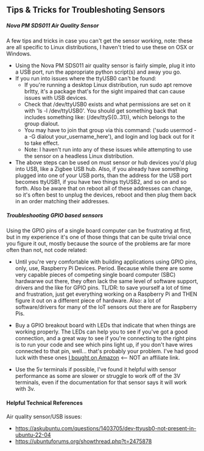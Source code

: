## Tips & Tricks for Troubleshoting Sensors
 

##### Nova PM SDS011 Air Quality Sensor
A few tips and tricks in case you can't get the sensor working, note: these are all specific to Linux distributions, I haven't tried to use these on OSX or Windows.

* Using the Nova PM SDS011 air quality sensor is fairly simple, plug it into a USB port, run the appropriate python script(s) and away you go.
* If you run into issues where the ttyUSB0 can't be found:
    * If you're running a desktop Linux distribution, run sudo apt remove brltty, it's a package that's for the sight impaired that can cause issues with USB devices.
    * Check that /dev/ttyUSB0 exists and what permissions are set on it with 'ls -l /dev/ttyUSB0'. You should get something back that includes something like: (/dev/ttyS{0..31}), which belongs to the group dialout. 
    * You may have to join that group via this command: ('sudo usermod -a -G dialout your_username_here'), and login and log back out for it to take effect. 
    * Note: I haven't run into any of these issues while attempting to use the sensor on a headless Linux distribution.
* The above steps can be used on must sensor or hub devices you'd plug into USB, like a Zigbee USB hub. Also, if you already have something plugged into one of your USB ports, than the address for the USB port becomes ttyUSB1, if you have two things ttyUSB2, and so on and so forth. Also be aware that on reboot all of these addresses can change, so it's often best to unplug the devices, reboot and then plug them back in an order matching their addresses. 

##### Troubleshooting GPIO based sensors

Using the GPIO pins of a single board computer can be frustrating at first, but in my experience it's one of those things that can be quite trivial once you figure it out, mostly because the source of the problems are far more often than not, not code related:

* Until you're very comfortable with building applications using GPIO pins, only, use, Raspberry Pi Devices. Period. Because while there are some very capable pieces of competing single board computer (SBC) hardwarwe out there, they often lack the same level of software support, drivers and the like for GPIO pins. TL/DR: to save yourself a lot of time and frustration, just get everything working on a Raspberry Pi and THEN figure it out on a different piece of hardware. Also: a lot of software/drivers for many of the IoT sensors out there are for Raspberry Pis.

* Buy a GPIO breakout board with LEDs that indicate that when things are working properly. The LEDs can help you to see if you've got a good connection, and a great way to see if you're connecting to the right pins is to run your code and see which pins light up, if you don't have wires connected to that pin, well... that's probably your problem. I've had good luck with these ones [I bought on Amazon](https://www.amazon.com/GeeekPi-Terminal-Raspberry-Expansion-Connector/dp/B0C2P943ZJ/) <-- NOT an affiliate link. 
* Use the 5v terminals if possible, I've found it helpful with sensor performance as some are slower or struggle to work off of the 3V terminals, even if the documentation for that sensor says it will work with 3v. 



#### Helpful Technical References

Air quality sensor/USB issues:

* https://askubuntu.com/questions/1403705/dev-ttyusb0-not-present-in-ubuntu-22-04
* https://ubuntuforums.org/showthread.php?t=2475878
    
